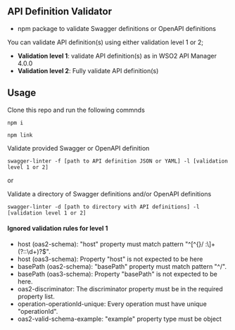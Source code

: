 ## API Definition Validator

- npm package to validate Swagger definitions or OpenAPI definitions

You can validate API definition(s) using either validation level 1 or 2;
- **Validation level 1**: validate API definition(s) as in WSO2 API Manager 4.0.0
- **Validation level 2**: Fully validate API definition(s)

## Usage

Clone this repo and run the following commnds

`npm i`

`npm link`

Validate provided Swagger or OpenAPI definition

`swagger-linter -f [path to API definition JSON or YAML] -l [validation level 1 or 2]`

or

Validate a directory of Swagger definitions and/or OpenAPI definitions

`swagger-linter -d [path to directory with API definitions] -l [validation level 1 or 2]`

#### Ignored validation rules for level 1

- host (oas2-schema): "host" property must match pattern "^[^{}/ :\\]+(?::\d+)?$".
- host (oas3-schema): Property "host" is not expected to be here
- basePath (oas2-schema): "basePath" property must match pattern "^/".
- basePath (oas3-schema): Property "basePath" is not expected to be here.
- oas2-discriminator: The discriminator property must be in the required property list. 
- operation-operationId-unique: Every operation must have unique "operationId".
- oas2-valid-schema-example: "example" property type must be object
<!-- - path-params: Path parameter "id" must not be defined multiple times.  -->
